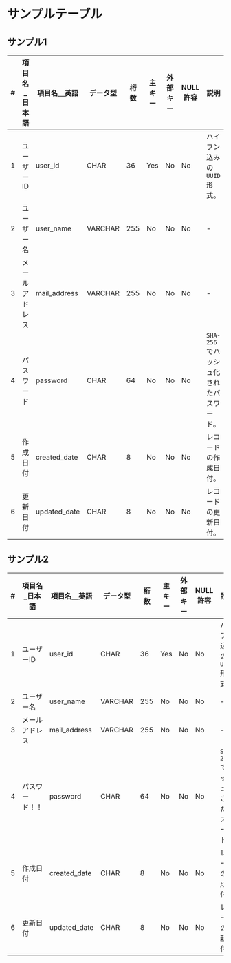 # サンプルテーブル

## サンプル1
| #   | 項目名_日本語  | 項目名＿英語 | データ型 | 桁数 | 主キー | 外部キー | NULL許容 | 説明                                    |
| --- | -------------- | ------------ | -------- | ---- | ------ | -------- | -------- | --------------------------------------- |
| 1   | ユーザーID     | user_id      | CHAR     | 36   | Yes    | No       | No       | ハイフン込みの`UUID`形式。              |
| 2   | ユーザー名     | user_name    | VARCHAR  | 255  | No     | No       | No       | -                                       |
| 3   | メールアドレス | mail_address | VARCHAR  | 255  | No     | No       | No       | -                                       |
| 4   | パスワード     | password     | CHAR     | 64   | No     | No       | No       | `SHA-256`でハッシュ化されたパスワード。 |
| 5   | 作成日付       | created_date | CHAR     | 8    | No     | No       | No       | レコードの作成日付。                    |
| 6   | 更新日付       | updated_date | CHAR     | 8    | No     | No       | No       | レコードの更新日付。                    |

## サンプル2
| # | 項目名_日本語 | 項目名＿英語 | データ型 | 桁数 | 主キー | 外部キー | NULL許容 | 説明 |
|---|---|---|---|---|---|---|---|---|
| 1 | ユーザーID | user_id | CHAR | 36 | Yes | No | No | ハイフン込みの`UUID`形式。 |
| 2 | ユーザー名 | user_name | VARCHAR | 255 | No | No | No | - |
| 3 | メールアドレス | mail_address | VARCHAR | 255 | No | No | No | - |
| 4 | パスワード！！ | password | CHAR | 64 | No | No | No | `SHA-256`でハッシュ化されたパスワード。 |
| 5 | 作成日付 | created_date | CHAR | 8 | No | No | No | レコードの作成日付。 |
| 6 | 更新日付 | updated_date | CHAR | 8 | No | No | No | レコードの更新日付。 |